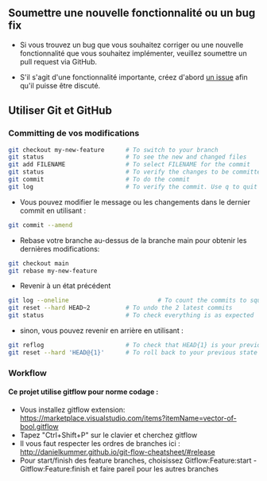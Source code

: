## Soumettre une nouvelle fonctionnalité ou un bug fix

- Si vous trouvez un bug que vous souhaitez corriger ou une nouvelle fonctionnalité que vous souhaitez implémenter, veuillez soumettre un pull request via GitHub.

- S'il s'agit d'une fonctionnalité importante, créez d'abord [un issue](https://github.com/QuangMinh1902/soutenance-git/issues) afin qu'il puisse être discuté.

## Utiliser Git et GitHub

### Committing de vos modifications

```sh
git checkout my-new-feature      # To switch to your branch
git status                       # To see the new and changed files
git add FILENAME                 # To select FILENAME for the commit
git status                       # To verify the changes to be committed
git commit                       # To do the commit
git log                          # To verify the commit. Use q to quit the log
```

- Vous pouvez modifier le message ou les changements dans le dernier commit en utilisant :

```sh
git commit --amend
```

* Rebase votre branche au-dessus de la branche main pour obtenir les dernières modifications:

```sh
git checkout main
git rebase my-new-feature
```

* Revenir à un état précédent
```sh 
git log --oneline                         # To count the commits to squash, e.g. the last 2
git reset --hard HEAD~2          # To undo the 2 latest commits
git status                       # To check everything is as expected
```

* sinon, vous pouvez revenir en arrière en utilisant :

```sh 
git reflog                       # To check that HEAD{1} is your previous state
git reset --hard 'HEAD@{1}'      # To roll back to your previous state
```

### Workflow

#### Ce projet utilise gitflow pour norme codage :
- Vous installez gitflow extension: https://marketplace.visualstudio.com/items?itemName=vector-of-bool.gitflow
- Tapez "Ctrl+Shift+P" sur le clavier et cherchez gitflow 
- Il vous faut respecter les ordres de branches ici : http://danielkummer.github.io/git-flow-cheatsheet/#release
- Pour start/finish des feature branches, choisissez Gitflow:Feature:start - Gitflow:Feature:finish et faire pareil pour les autres branches